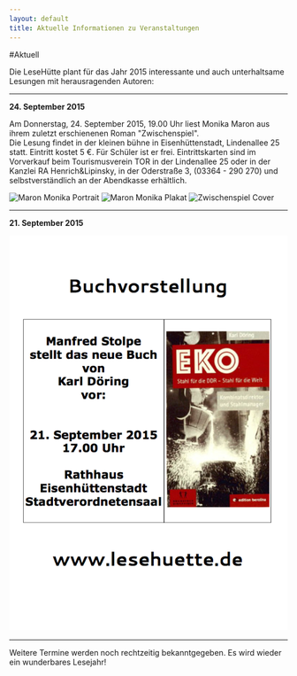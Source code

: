 ```yaml
---
layout: default
title: Aktuelle Informationen zu Veranstaltungen
---
```


#Aktuell

Die LeseHütte plant für das Jahr 2015 interessante und auch unterhaltsame Lesungen mit herausragenden Autoren:


* * *

**24. September 2015**

Am Donnerstag, 24. September 2015, 19.00 Uhr liest Monika Maron
aus ihrem zuletzt erschienenen Roman "Zwischenspiel".  
Die Lesung findet in der kleinen bühne
in Eisenhüttenstadt, Lindenallee 25 statt.
Eintritt kostet 5 €. Für Schüler ist er frei.
Eintrittskarten sind im Vorverkauf beim Tourismusverein TOR in
der Lindenallee 25 oder in der Kanzlei RA Henrich&Lipinsky, in der Oderstraße 3,
(03364 - 290 270) und selbstverständlich an der Abendkasse 
erhältlich.

![Maron Monika Portrait](/assets/AF_Maron_Monika__00217_Druck.jpg)
![Maron Monika Plakat](/assets/Maron.Monika.Plakat.eigenes.png)
![Zwischenspiel Cover](/assets/Cover.Zwischenspiel.jpg)

* * *

**21. September 2015**

![Döring](/assets/ManfredStolpe.PLakat.png)

* * *

Weitere Termine werden noch rechtzeitig bekanntgegeben.
Es wird wieder ein wunderbares Lesejahr!

